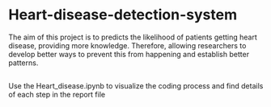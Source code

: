 # Heart-disease-detection-system
The aim of this project is to predicts the likelihood of patients getting heart disease, providing more knowledge. Therefore, allowing researchers to develop better ways to prevent this from happening and establish better patterns.

##
Use the Heart_disease.ipynb to visualize the coding process and find details of each step in the report file
